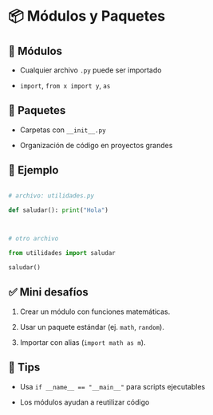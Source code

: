 # 📦 Módulos y Paquetes

  

## 🧠 Módulos

- Cualquier archivo `.py` puede ser importado

- `import`, `from x import y`, `as`

  

## 🧠 Paquetes

- Carpetas con `__init__.py`

- Organización de código en proyectos grandes

  

## 🧪 Ejemplo

```python

# archivo: utilidades.py

def saludar(): print("Hola")

  

# otro archivo

from utilidades import saludar

saludar()

```

  

## ✅ Mini desafíos

1. Crear un módulo con funciones matemáticas.

2. Usar un paquete estándar (ej. `math`, `random`).

3. Importar con alias (`import math as m`).

  

## 📌 Tips

- Usa `if __name__ == "__main__"` para scripts ejecutables

- Los módulos ayudan a reutilizar código